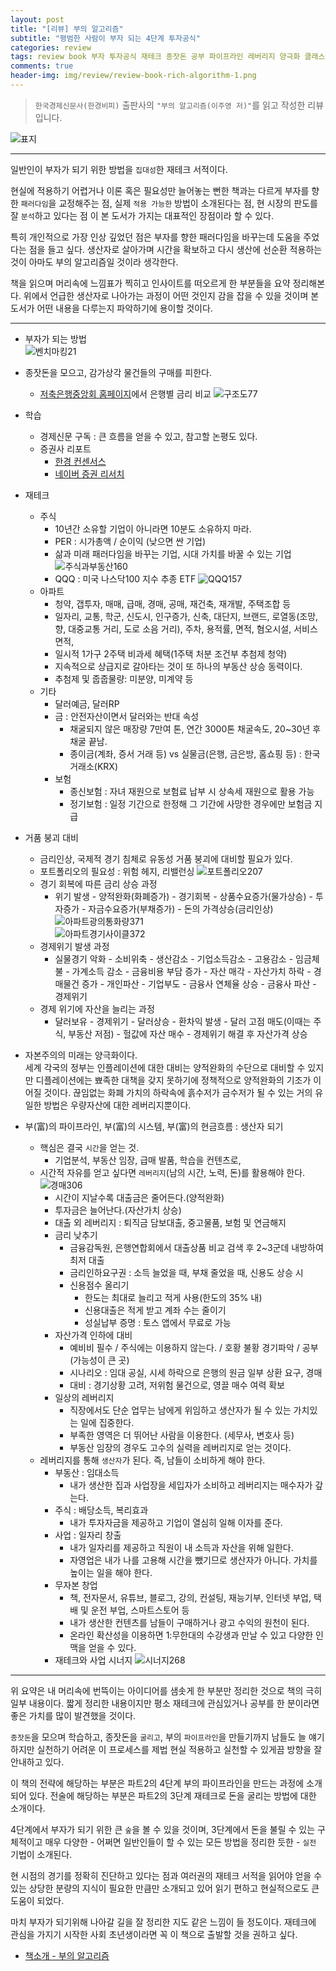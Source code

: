 ```yaml
---  
layout: post  
title: "[리뷰] 부의 알고리즘"  
subtitle: "평범한 사람이 부자 되는 4단계 투자공식"  
categories: review  
tags: review book 부자 투자공식 재테크 종잣돈 공부 파이프라인 레버리지 양극화 클래스101      
comments: true  
header-img: img/review/review-book-rich-algorithm-1.png
---  
```

  
> `한국경제신문사(한경비피)` 출판사의 `"부의 알고리즘(이주영 저)"`를 읽고 작성한 리뷰입니다.  

![표지](https://telegeam.github.io/assets/img/review/review-book-rich-algorithm-1.png)  

---

일반인이 부자가 되기 위한 방법을 `집대성`한 재테크 서적이다. 

현실에 적용하기 어렵거나 이론 혹은 필요성만 늘어놓는 뻔한 책과는 다르게 부자를 향한 `패러다임`을 교정해주는 점, 실제 `적용 가능한` 방법이 소개된다는 점, 현 시장의 판도를 잘 `분석`하고 있다는 점 이 본 도서가 가지는 대표적인 장점이라 할 수 있다. 

특히 개인적으로 가장 인상 깊었던 점은 부자를 향한 패러다임을 바꾸는데 도움을 주었다는 점을 들고 싶다. 생산자로 살아가며 시간을 확보하고 다시 생산에 선순환 적용하는 것이 아마도 부의 알고리즘일 것이라 생각한다. 

책을 읽으며 머리속에 느낌표가 찍히고 인사이트를 떠오르게 한 부분들을 요약 정리해본다. 위에서 언급한 생산자로 나아가는 과정이 어떤 것인지 감을 잡을 수 있을 것이며 본 도서가 어떤 내용을 다루는지 파악하기에 용이할 것이다. 

---

* 부자가 되는 방법  
  ![벤치마킹21](https://telegeam.github.io/assets/img/review/review-book-rich-algorithm-2.png)  

* 종잣돈을 모으고, 감가상각 물건들의 구매를 피한다.
  - [저축은행중앙회 홈페이지](https://www.fsb.or.kr/index.act)에서 은행별 금리 비교 
  ![구조도77](https://telegeam.github.io/assets/img/review/review-book-rich-algorithm-3.png)  

* 학습
  + 경제신문 구독 : 큰 흐름을 얻을 수 있고, 참고할 논평도 있다.
  + 증권사 리포트  
    * [한경 컨센서스](https://consensus.hankyung.com/)  
    * [네이버 증권 리서치](https://finance.naver.com/research/)  

* 재테크  
  - 주식  
    + 10년간 소유할 기업이 아니라면 10분도 소유하지 마라.
    + PER : 시가총액 / 순이익 (낮으면 싼 기업)
    + 삶과 미래 패러다임을 바꾸는 기업, 시대 가치를 바꿀 수 있는 기업
      ![주식과부동산160](https://telegeam.github.io/assets/img/review/review-book-rich-algorithm-4.png)  
    + QQQ : 미국 나스닥100 지수 추종 ETF
      ![QQQ157](https://telegeam.github.io/assets/img/review/review-book-rich-algorithm-5.png)  
  - 아파트  
    + 청약, 갭투자, 매매, 급매, 경매, 공매, 재건축, 재개발, 주택조합 등
    + 일자리, 교통, 학군, 신도시, 인구증가, 신축, 대단지, 브랜드, 로열동(조망, 향, 대중교통 거리, 도로 소음 거리), 주차, 용적률, 면적, 혐오시설, 서비스 면적, 
    + 일시적 1가구 2주택 비과세 혜택(1주택 처분 조건부 추첨제 청약)
    + 지속적으로 상급지로 갈아타는 것이 또 하나의 부동산 상승 동력이다.
    + 추첨제 및 줍줍물량: 미분양, 미계약 등 
  - 기타  
    + 달러예금, 달러RP
    + 금 : 안전자산이면서 달러와는 반대 속성
      * 채굴되지 않은 매장량 7만여 톤, 연간 3000톤 채굴속도, 20~30년 후 채굴 끝남.
      * 종이금(계좌, 증서 거래 등) vs 실물금(은행, 금은방, 홈쇼핑 등) : 한국거래소(KRX)
    + 보험
      * 종신보험 : 자녀 재원으로 보험료 납부 시 상속세 재원으로 활용 가능
      * 정기보험 : 일정 기간으로 한정해 그 기간에 사망한 경우에만 보험금 지급 

* 거품 붕괴 대비  
  - 금리인상, 국제적 경기 침체로 유동성 거품 붕괴에 대비할 필요가 있다. 
  - 포트폴리오의 필요성 : 위험 헤지, 리밸런싱
    ![포트폴리오207](https://telegeam.github.io/assets/img/review/review-book-rich-algorithm-6.png)  
  - 경기 회복에 따른 금리 상승 과정
    + 위기 발생 - 양적완화(화폐증가) - 경기회복 - 상품수요증가(물가상승) - 투자증가 - 자금수요증가(부채증가) - 돈의 가격상승(금리인상)
    ![아파트광의통화량371](https://telegeam.github.io/assets/img/review/review-book-rich-algorithm-7.png)  
    ![아파트경기사이클372](https://telegeam.github.io/assets/img/review/review-book-rich-algorithm-8.png)  
  - 경제위기 발생 과정
    + 실물경기 악화 - 소비위축 - 생산감소 - 기업소득감소 - 고용감소 - 임금체불 - 가계소득 감소 - 금융비용 부담 증가 - 자산 매각 - 자산가치 하락 - 경매물건 증가 - 개인파산 - 기업부도 - 금융사 연체율 상승 - 금융사 파산 - 경제위기
  - 경제 위기에 자산을 늘리는 과정
    + 달러보유 - 경제위기 - 달러상승 - 환차익 발생 - 달러 고점 매도(이때는 주식, 부동산 저점) - 헐값에 자산 매수 - 경제위기 해결 후 자산가격 상승

* 자본주의의 미래는 양극화이다.  
  세계 각국의 정부는 인플레이션에 대한 대비는 양적완화의 수단으로 대비할 수 있지만 디플레이션에는 뾰족한 대책을 갖지 못하기에 정책적으로 양적완화의 기조가 이어질 것이다. 끊임없는 화폐 가치의 하락속에 흙수저가 금수저가 될 수 있는 거의 유일한 방법은 우량자산에 대한 레버리지뿐이다.

* 부(富)의 파이프라인, 부(富)의 시스템, 부(富)의 현금흐름 : 생산자 되기  
    + 핵심은 결국 `시간`을 얻는 것. 
      * 기업분석, 부동산 임장, 급매 발품, 학습을 컨텐츠로, 
    + 시간적 자유를 얻고 싶다면 `레버리지`(남의 시간, 노력, 돈)를 활용해야 한다.
      ![경매306](https://telegeam.github.io/assets/img/review/review-book-rich-algorithm-9.png)  
      * 시간이 지날수록 대출금은 줄어든다.(양적완화)
      * 투자금은 늘어난다.(자산가치 상승)
      * 대출 외 레버리지 : 퇴직금 담보대출, 중고물품, 보험 및 연금해지
      * 금리 낮추기
        - 금융감독원, 은행연합회에서 대출상품 비교 검색 후 2~3군데 내방하여 최저 대출
        - 금리인하요구권 : 소득 늘었을 때, 부채 줄었을 때, 신용도 상승 시
        - 신용점수 올리기
          + 한도는 최대로 늘리고 적게 사용(한도의 35% 내)
          + 신용대출은 적게 받고 계좌 수는 줄이기
          + 성실납부 증명 : 토스 앱에서 무료로 가능
      * 자산가격 인하에 대비
        - 예비비 필수 / 주식에는 이용하지 않는다. / 호황 불황 경기파악 / 공부(가능성이 큰 곳)
        - 시나리오 : 임대 공실, 시세 하락으로 은행의 원금 일부 상환 요구, 경매
        - 대비 : 경기상황 고려, 저위험 물건으로, 영끌 매수 여력 확보
      * 일상의 레버리지 
        - 직장에서도 단순 업무는 남에게 위임하고 생산자가 될 수 있는 가치있는 일에 집중한다.
        - 부족한 영역은 더 뛰어난 사람을 이용한다. (세무사, 변호사 등)
        - 부동산 임장의 경우도 고수의 실력을 레버리지로 얻는 것이다.
    + 레버리지를 통해 `생산자`가 된다. 즉, 남들이 소비하게 해야 한다.
      * 부동산 : 임대소득 
        - 내가 생산한 집과 사업장을 세입자가 소비하고 레버리지는 매수자가 갚는다.
      * 주식 : 배당소득, 복리효과 
        - 내가 투자자금을 제공하고 기업이 열심히 일해 이자를 준다.
      * 사업 : 일자리 창출 
        - 내가 일자리를 제공하고 직원이 내 소득과 자산을 위해 일한다.
        - 자영업은 내가 나를 고용해 시간을 뺐기므로 생산자가 아니다. 가치를 높이는 일을 해야 한다.
      * 무자본 창업
        - 책, 전자문서, 유튜브, 블로그, 강의, 컨설팅, 재능기부, 인터넷 부업, 택배 및 운전 부업, 스마트스토어 등 
        - 내가 생산한 컨텐츠를 남들이 구매하거나 광고 수익의 원천이 된다.
        - 온라인 확산성을 이용하면 1:무한대의 수강생과 만날 수 있고 다양한 인맥을 얻을 수 있다.
      * 재테크와 사업 시너지
        ![시너지268](https://telegeam.github.io/assets/img/review/review-book-rich-algorithm-10.png)  

---

위 요약은 내 머리속에 번뜩이는 아이디어를 샘솟게 한 부분만 정리한 것으로 책의 극히 일부 내용이다. 짧게 정리한 내용이지만 평소 재테크에 관심있거나 공부를 한 분이라면 좋은 가치를 많이 발견했을 것이다. 

`종잣돈`을 모으며 학습하고, 종잣돈을 `굴리고`, 부의 `파이프라인`을 만들기까지 남들도 늘 얘기하지만 실천하기 어려운 이 프로세스를 제법 현실 적용하고 실천할 수 있게끔 방향을 잘 안내하고 있다. 

이 책의 전략에 해당하는 부분은 파트2의 4단계 부의 파이프라인을 만드는 과정에 소개되어 있다. 전술에 해당하는 부분은 파트2의 3단계 재테크로 돈을 굴리는 방법에 대한 소개이다.

4단계에서 부자가 되기 위한 큰 `숲`을 볼 수 있을 것이며, 3단계에서 돈을 불릴 수 있는 구체적이고 매우 다양한 - 어쩌면 일반인들이 할 수 있는 모든 방법을 정리한 듯한 - `실전` 기법이 소개된다. 

현 시점의 경기를 정확히 진단하고 있다는 점과 여러권의 재테크 서적을 읽어야 얻을 수 있는 상당한 분량의 지식이 필요한 만큼만 소개되고 있어 읽기 편하고 현실적으로도 큰 도움이 되었다. 

마치 부자가 되기위해 나아갈 길을 잘 정리한 지도 같은 느낌이 들 정도이다. 재테크에 관심을 가지기 시작한 사회 초년생이라면 꼭 이 책으로 출발할 것을 권하고 싶다.


* [책소개 - 부의 알고리즘](http://www.yes24.com/Product/Goods/102277665?OzSrank=1)
